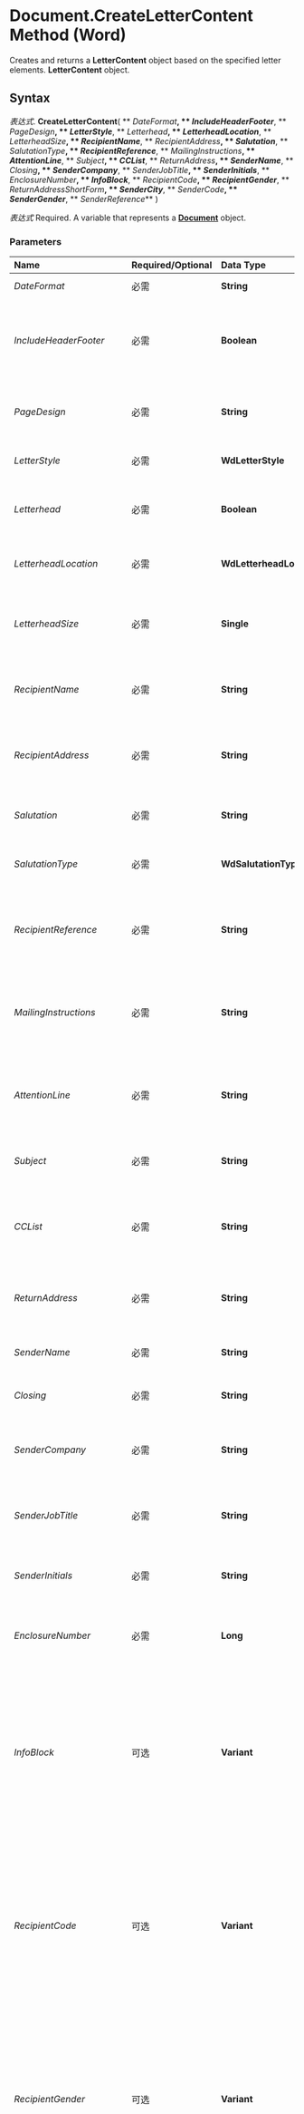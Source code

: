 
# Document.CreateLetterContent Method (Word)

Creates and returns a  **LetterContent** object based on the specified letter elements. **LetterContent** object.


## Syntax

 _表达式_. **CreateLetterContent**( ** _DateFormat_**, ** _IncludeHeaderFooter_**, ** _PageDesign_**, ** _LetterStyle_**, ** _Letterhead_**, ** _LetterheadLocation_**, ** _LetterheadSize_**, ** _RecipientName_**, ** _RecipientAddress_**, ** _Salutation_**, ** _SalutationType_**, ** _RecipientReference_**, ** _MailingInstructions_**, ** _AttentionLine_**, ** _Subject_**, ** _CCList_**, ** _ReturnAddress_**, ** _SenderName_**, ** _Closing_**, ** _SenderCompany_**, ** _SenderJobTitle_**, ** _SenderInitials_**, ** _EnclosureNumber_**, ** _InfoBlock_**, ** _RecipientCode_**, ** _RecipientGender_**, ** _ReturnAddressShortForm_**, ** _SenderCity_**, ** _SenderCode_**, ** _SenderGender_**, ** _SenderReference_** )

 _表达式_ Required. A variable that represents a **[Document](8d83487a-2345-a036-a916-971c9db5b7fb.md)** object.


### Parameters



|**Name**|**Required/Optional**|**Data Type**|**Description**|
|:-----|:-----|:-----|:-----|
| _DateFormat_|必需|**String**|The date for the letter.|
| _IncludeHeaderFooter_|必需|**Boolean**|**True** to include the header and footer from the page design template.|
| _PageDesign_|必需|**String**|The name of the template attached to the document.|
| _LetterStyle_|必需|**WdLetterStyle**|The document layout.|
| _Letterhead_|必需|**Boolean**|**True** to reserve space for a preprinted letterhead.|
| _LetterheadLocation_|必需|**WdLetterheadLocation**|The location of the preprinted letterhead.|
| _LetterheadSize_|必需|**Single**|The amount of space (in points) to be reserved for a preprinted letterhead.|
| _RecipientName_|必需|**String**|The name of the person who'll be receiving the letter.|
| _RecipientAddress_|必需|**String**|The mailing address of the person who'll be receiving the letter.|
| _Salutation_|必需|**String**|The salutation text for the letter.|
| _SalutationType_|必需|**WdSalutationType**|The salutation type for the letter.|
| _RecipientReference_|必需|**String**|The reference line text for the letter (for example, "In reply to:").|
| _MailingInstructions_|必需|**String**|The mailing instruction text for the letter (for example, "Certified Mail").|
| _AttentionLine_|必需|**String**|The attention line text for the letter (for example, "Attention:").|
| _Subject_|必需|**String**|The subject text for the specified letter.|
| _CCList_|必需|**String**|The names of the carbon copy (CC) recipients for the letter.|
| _ReturnAddress_|必需|**String**|The text of the return mailing address for the letter.|
| _SenderName_|必需|**String**|The name of the person sending the letter.|
| _Closing_|必需|**String**|The closing text for the letter.|
| _SenderCompany_|必需|**String**|The company name of the person creating the letter.|
| _SenderJobTitle_|必需|**String**|The job title of the person creating the letter.|
| _SenderInitials_|必需|**String**|The initials of the person creating the letter.|
| _EnclosureNumber_|必需|**Long**|The number of enclosures for the letter.|
| _InfoBlock_|可选|**Variant**|This argument may not be available to you, depending on the language support (U.S. English, for example) that you?ve selected or installed.|
| _RecipientCode_|可选|**Variant**|This argument may not be available to you, depending on the language support (U.S. English, for example) that you?ve selected or installed.|
| _RecipientGender_|可选|**Variant**|This argument may not be available to you, depending on the language support (U.S. English, for example) that you?ve selected or installed.|
| _ReturnAddressShortForm_|可选|**Variant**|This argument may not be available to you, depending on the language support (U.S. English, for example) that you?ve selected or installed.|
| _SenderCity_|可选|**Variant**|This argument may not be available to you, depending on the language support (U.S. English, for example) that you?ve selected or installed.|
| _SenderCode_|可选|**Variant**|This argument may not be available to you, depending on the language support (U.S. English, for example) that you?ve selected or installed.|
| _SenderGender_|可选|**Variant**|This argument may not be available to you, depending on the language support (U.S. English, for example) that you?ve selected or installed.|
| _SenderReference_|可选|**Variant**|This argument may not be available to you, depending on the language support (U.S. English, for example) that you?ve selected or installed.|

### Return Value

LetterContent


## Example

The following example uses the  **CreateLetterContent** method to create a new **LetterContent** object in the active document and then uses this object with the **RunLetterWizard** method.


```
Set myLetter = ActiveDocument _ 
 .CreateLetterContent(DateFormat:="July 31, 1996", _ 
 IncludeHeaderFooter:=False, PageDesign:="", _ 
 LetterStyle:=wdFullBlock, Letterhead:=True, _ 
 LetterheadLocation:=wdLetterTop, _ 
 LetterheadSize:=InchesToPoints(1.5), _ 
 RecipientName:="Dave Edson", _ 
 RecipientAddress:="436 SE Main St." &amp; vbCr _ 
 &amp; "Bellevue, WA 98004", _ 
 Salutation:="Dear Dave,", _ 
 SalutationType:=wdSalutationInformal, _ 
 RecipientReference:="", MailingInstructions:="", _ 
 AttentionLine:="", Subject:="End of year report", _ 
 CCList:="", ReturnAddress:="", _ 
 SenderName:="", Closing:="Sincerely yours,", _ 
 SenderCompany:="", SenderJobTitle:="", _ 
 SenderInitials:="", EnclosureNumber:=0) 
ActiveDocument.RunLetterWizard LetterContent:=myLetter
```


## 另请参阅


#### 概念


[Document Object](8d83487a-2345-a036-a916-971c9db5b7fb.md)
#### 其他资源


[Document Object Members](http://msdn.microsoft.com/library/fc9ab457-0888-f917-3d52-387168ac23b9%28Office.15%29.aspx)